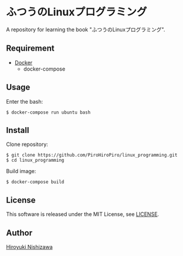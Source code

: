 # ふつうのLinuxプログラミング

A repository for learning the book "ふつうのLinuxプログラミング".

## Requirement

- [Docker](https://www.docker.com/)
  - docker-compose

## Usage

Enter the bash:

```console
$ docker-compose run ubuntu bash
```

## Install

Clone repository:

```console
$ git clone https://github.com/PiroHiroPiro/linux_programming.git
$ cd linux_programming
```

Build image:

```console
$ docker-compose build
```

## License

This software is released under the MIT License, see [LICENSE](https://github.com/PiroHiroPiro/linux_programming/blob/master/LICENSE).

## Author

[Hiroyuki Nishizawa](https://github.com/PiroHiroPiro)
